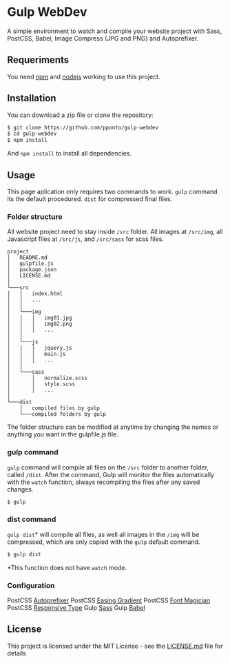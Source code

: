 # Gulp WebDev

A simple environment to watch and compile your website project with Sass, PostCSS, Babel, Image Compress (JPG and PNG) and Autoprefixer.

## Requeriments

You need [npm](https://www.npmjs.com/get-npm) and [nodejs](https://nodejs.org/en/) working to use this project.

## Installation

You can download a zip file or clone the repository:

```sh
$ git clone https://github.com/pponto/gulp-webdev
$ cd gulp-webdev
$ npm install
```
And `npm install` to install all dependencies.

## Usage

This page aplication only requires two commands to work. `gulp` command its the default procedured. `dist` for compressed final files.

### Folder structure

All website project need to stay inside `/src` folder. All images at `/src/img`, all Javascript files at `/src/js`, and `/src/sass` for scss files.

```
project
│   README.md
│   gulpfile.js
│   package.json
│   LICENSE.md    
│
└───src
│   │   index.html
│   │   ...
│   │
│   └───img
│   │   │   img01.jpg
│   │   │   img02.png
│   │   │   ...
│   │   
│   └───js
│   │   │   jquery.js
│   │   │   main.js
│   │   │   ...
│   │   
│   └───sass
│       │   normalize.scss
│       │   style.scss
│       │   ...
│   
└───dist
    │   compiled files by gulp
    └───compiled folders by gulp
```

The folder structure can be modified at anytime by changing the names or anything you want in the gulpfile.js file. 

### gulp command

`gulp` command will compile all files on the `/src` folder to another folder, called `/dist`. After the command, Gulp will monitor the files automatically with the `watch` function, always recompiling the files after any saved changes.

```sh
$ gulp
```

### dist command

`gulp dist`* will compile all files, as well all images in the `/img` will be compressed, which are only copied with the `gulp` default command.

```sh
$ gulp dist
```

*This function does not have `watch` mode.

### Configuration

PostCSS [Autoprefixer](https://github.com/postcss/autoprefixer)
PostCSS [Easing Gradient](https://github.com/larsenwork/postcss-easing-gradients)
PostCSS [Font Magician](https://github.com/jonathantneal/postcss-font-magician)
PostCSS [Responsive Type](https://github.com/seaneking/postcss-responsive-type)
Gulp [Sass](https://www.npmjs.com/package/gulp-sass)
Gulp [Babel](https://www.npmjs.com/package/gulp-babel)

## License

This project is licensed under the MIT License - see the [LICENSE.md](LICENSE.md) file for details